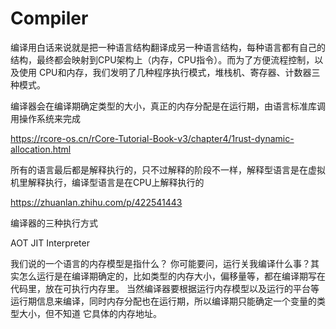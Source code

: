 # Compiler

编译用白话来说就是把一种语言结构翻译成另一种语言结构，每种语言都有自己的结构，最终都会映射到CPU架构上（内存，CPU指令）。而为了方便流程控制，以及使用
CPU和内存，我们发明了几种程序执行模式，堆栈机、寄存器、计数器三种模式。

编译器会在编译期确定类型的大小，真正的内存分配是在运行期，由语言标准库调用操作系统来完成

https://rcore-os.cn/rCore-Tutorial-Book-v3/chapter4/1rust-dynamic-allocation.html

所有的语言最后都是解释执行的，只不过解释的阶段不一样，解释型语言是在虚拟机里解释执行，编译型语言是在CPU上解释执行的

https://zhuanlan.zhihu.com/p/422541443

编译器的三种执行方式

AOT JIT Interpreter

我们说的一个语言的内存模型是指什么？
你可能要问，运行关我编译什么事？其实怎么运行是在编译期确定的，比如类型的内存大小，偏移量等，都在编译期写在代码里，放在可执行内存里。
当然编译器要根据运行内存模型以及运行的平台等运行期信息来编译，同时内存分配也在运行期，所以编译期只能确定一个变量的类型大小，但不知道
它具体的内存地址。


